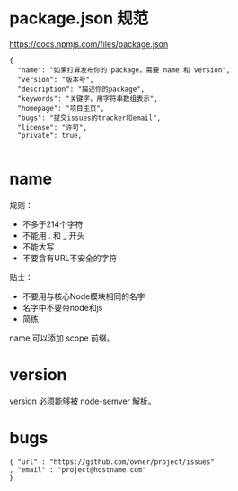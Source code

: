 # package.json 规范

https://docs.npmjs.com/files/package.json  

```
{
  "name": "如果打算发布你的 package，需要 name 和 version",
  "version": "版本号",
  "description": "描述你的package",
  "keywords": "关键字，用字符串数组表示",
  "homepage": "项目主页",
  "bugs": "提交issues的tracker和email",
  "license": "许可",
  "private": true,
  
```

# name
规则：  
* 不多于214个字符
* 不能用 \. 和 \_ 开头
* 不能大写
* 不要含有URL不安全的字符

贴士：  
* 不要用与核心Node模块相同的名字
* 名字中不要带node和js
* 简练

name 可以添加 scope 前缀。  

# version
version 必须能够被 node-semver 解析。  

# bugs
```
{ "url" : "https://github.com/owner/project/issues"
, "email" : "project@hostname.com"
}
```

